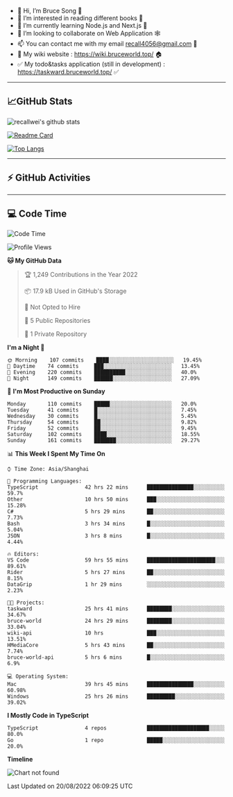 - 👋 Hi, I’m Bruce Song 🦁️
- 👀 I’m interested in reading different books 📖
- 🌱 I’m currently learning Node.js and Next.js 🚀
- 💞️ I’m looking to collaborate on Web Application 🕸️
- 📫 You can contact me with my email recall4056@gmail.com 📮
- 📖 My wiki website : https://wiki.bruceworld.top/ 🏠
- ✅ My todo&tasks application (still in development) : https://taskward.bruceworld.top/ ✅

---

## 📈GitHub Stats

![recallwei's github stats](https://github-readme-stats.vercel.app/api?username=recallwei&show_icons=true&theme=dracula&count_private=true&include_all_commits)

<!---
repository 卡片
--->

[![Readme Card](https://github-readme-stats.vercel.app/api/pin/?username=recallwei&repo=recallwei&theme=dracula)](https://github.com/recallwei/daily)

<!---
repository 常用语言 layout=compact（紧凑布局）
--->

[![Top Langs](https://github-readme-stats.vercel.app/api/top-langs/?username=recallwei&layout=compact&theme=dracula)](https://github.com/recallwei/daily)

---

## ⚡️ GitHub Activities

<!--START_SECTION:activity-->

<!--END_SECTION:activity-->

---

## 💻 Code Time

<!--START_SECTION:waka-->
![Code Time](http://img.shields.io/badge/Code%20Time-1%2C968%20hrs%2013%20mins-blue)

![Profile Views](http://img.shields.io/badge/Profile%20Views-16-blue)

**🐱 My GitHub Data** 

> 🏆 1,249 Contributions in the Year 2022
 > 
> 📦 17.9 kB Used in GitHub's Storage 
 > 
> 🚫 Not Opted to Hire
 > 
> 📜 5 Public Repositories 
 > 
> 🔑 1 Private Repository 
 > 
**I'm a Night 🦉** 

```text
🌞 Morning    107 commits    ████░░░░░░░░░░░░░░░░░░░░░   19.45% 
🌆 Daytime    74 commits     ███░░░░░░░░░░░░░░░░░░░░░░   13.45% 
🌃 Evening    220 commits    ██████████░░░░░░░░░░░░░░░   40.0% 
🌙 Night      149 commits    ██████░░░░░░░░░░░░░░░░░░░   27.09%

```
📅 **I'm Most Productive on Sunday** 

```text
Monday       110 commits    █████░░░░░░░░░░░░░░░░░░░░   20.0% 
Tuesday      41 commits     █░░░░░░░░░░░░░░░░░░░░░░░░   7.45% 
Wednesday    30 commits     █░░░░░░░░░░░░░░░░░░░░░░░░   5.45% 
Thursday     54 commits     ██░░░░░░░░░░░░░░░░░░░░░░░   9.82% 
Friday       52 commits     ██░░░░░░░░░░░░░░░░░░░░░░░   9.45% 
Saturday     102 commits    ████░░░░░░░░░░░░░░░░░░░░░   18.55% 
Sunday       161 commits    ███████░░░░░░░░░░░░░░░░░░   29.27%

```


📊 **This Week I Spent My Time On** 

```text
⌚︎ Time Zone: Asia/Shanghai

💬 Programming Languages: 
TypeScript               42 hrs 22 mins      ███████████████░░░░░░░░░░   59.7% 
Other                    10 hrs 50 mins      ███░░░░░░░░░░░░░░░░░░░░░░   15.28% 
C#                       5 hrs 29 mins       ██░░░░░░░░░░░░░░░░░░░░░░░   7.73% 
Bash                     3 hrs 34 mins       █░░░░░░░░░░░░░░░░░░░░░░░░   5.04% 
JSON                     3 hrs 8 mins        █░░░░░░░░░░░░░░░░░░░░░░░░   4.44%

🔥 Editors: 
VS Code                  59 hrs 55 mins      ██████████████████████░░░   89.61% 
Rider                    5 hrs 27 mins       ██░░░░░░░░░░░░░░░░░░░░░░░   8.15% 
DataGrip                 1 hr 29 mins        ░░░░░░░░░░░░░░░░░░░░░░░░░   2.23%

🐱‍💻 Projects: 
taskward                 25 hrs 41 mins      ████████░░░░░░░░░░░░░░░░░   34.67% 
bruce-world              24 hrs 29 mins      ████████░░░░░░░░░░░░░░░░░   33.04% 
wiki-api                 10 hrs              ███░░░░░░░░░░░░░░░░░░░░░░   13.51% 
HMediaCore               5 hrs 43 mins       ██░░░░░░░░░░░░░░░░░░░░░░░   7.74% 
bruce-world-api          5 hrs 6 mins        █░░░░░░░░░░░░░░░░░░░░░░░░   6.9%

💻 Operating System: 
Mac                      39 hrs 45 mins      ███████████████░░░░░░░░░░   60.98% 
Windows                  25 hrs 26 mins      █████████░░░░░░░░░░░░░░░░   39.02%

```

**I Mostly Code in TypeScript** 

```text
TypeScript               4 repos             ████████████████████░░░░░   80.0% 
Go                       1 repo              █████░░░░░░░░░░░░░░░░░░░░   20.0%

```


**Timeline**

![Chart not found](https://raw.githubusercontent.com/recallwei/recallwei/main/charts/bar_graph.png) 


 Last Updated on 20/08/2022 06:09:25 UTC
<!--END_SECTION:waka-->
<!---
recallwei/recallwei is a ✨ special ✨ repository because its `README.md` (this file) appears on your GitHub profile.
You can click the Preview link to take a look at your changes.
--->
